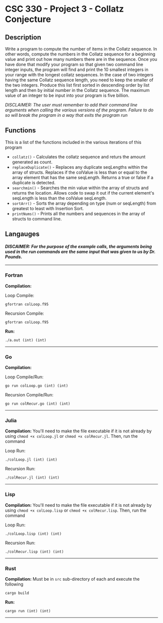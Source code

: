 # CSC 330 - Project 3 - Collatz Conjecture

## Description
Write a program to compute the number of items in the Collatz sequence. In other words, compute the numbers in the Collatz sequence for a beginning value and print out how many numbers there are in the sequence. Once you have done that modify your program so that given two command line integer inputs, the program will find and print the 10 smallest integers in your range with the longest collatz sequences. In the case of two integers having the same Collatz sequence length, you need to keep the smaller of the two integers. Produce this list first sorted in descending order by list length and then by initial number in the Collatz sequence. The maximum value of an integer to be input into your program is five billion.

*DISCLAIMER: The user must remember to add their command line arguments when calling the various versions of the program. Failure to do so will break the program in a way that exits the program run*

## Functions
This is a list of the functions included in the various iterations of this program

- `collatz()` - Calculates the collatz sequence and returs the amount generated as count.
- `replaceDuplicate()` - Replaces any duplicate seqLengths within the array of structs. Replaces if the colValue is less than or equal to the array element that has the same seqLength. Returns a true or false if a duplicate is detected.
- `searchmin()` -  Searches the min value within the array of structs and returns the location. Allows code to swap it out if the current element's seqLength is less than the colValue seqLength.
- `sortArr()` - Sorts the array depending on type (num or seqLength) from greatest to least with Insertion Sort.
- `printNums()` - Prints all the numbers and sequences in the array of structs to command line.

## Langauges 

#### *DISCAIMER: For the purpose of the example calls, the arguments being used in the run commands are the same input that was given to us by Dr. Pounds.*
---

### Fortran

**Compilation:**

Loop Compile:
```
gfortran colLoop.f95
```

Recursion Compile:
```
gfortran colLoop.f95
```

**Run:**
```
./a.out (int) (int)
```

---
### Go

**Compilation:**

Loop Compile/Run: 
```
go run colLoop.go (int) (int)
```

Recursion Compile/Run: 
```
go run colRecur.go (int) (int)
```

--- 
### Julia

**Compilation:** You'll need to make the file executable if it is not already by using `chmod +x colLoop.jl` or `chmod +x colRecur.jl`. Then, run the command 

Loop Run:
```
./colLoop.jl (int) (int)
```
Recursion Run:
```
./colRecur.jl (int) (int)
```

---
### Lisp

**Compilation:** You'll need to make the file executable if it is not already by using `chmod +x colLoop.lisp` or `chmod +x colRecur.lisp`. Then, run the command 

Loop Run:
```
./colLoop.lisp (int) (int)
```
Recursion Run:
```
./colRecur.lisp (int) (int)
```

---
### Rust

**Compilation:** Must be in `src` sub-directory of each and execute the following
```
cargo build
```
**Run:**
```
cargo run (int) (int)
```
---

